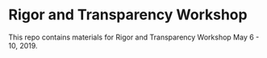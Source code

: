 # Rigor and Transparency Workshop

This repo contains materials for Rigor and Transparency Workshop May 6 - 10, 2019.
